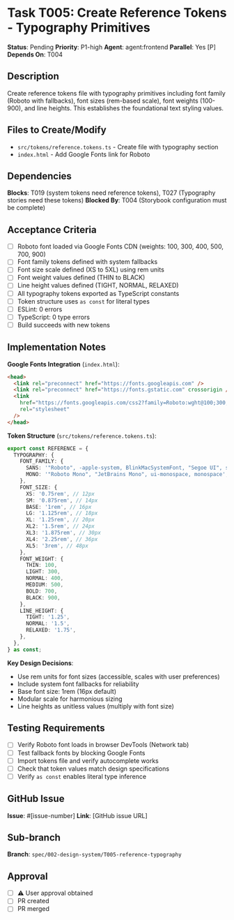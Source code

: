 # Task T005: Create Reference Tokens - Typography Primitives

**Status**: Pending
**Priority**: P1-high
**Agent**: agent:frontend
**Parallel**: Yes [P]
**Depends On**: T004

## Description

Create reference tokens file with typography primitives including font family (Roboto with fallbacks), font sizes (rem-based scale), font weights (100-900), and line heights. This establishes the foundational text styling values.

## Files to Create/Modify

- `src/tokens/reference.tokens.ts` - Create file with typography section
- `index.html` - Add Google Fonts link for Roboto

## Dependencies

**Blocks**: T019 (system tokens need reference tokens), T027 (Typography stories need these tokens)
**Blocked By**: T004 (Storybook configuration must be complete)

## Acceptance Criteria

- [ ] Roboto font loaded via Google Fonts CDN (weights: 100, 300, 400, 500, 700, 900)
- [ ] Font family tokens defined with system fallbacks
- [ ] Font size scale defined (XS to 5XL) using rem units
- [ ] Font weight values defined (THIN to BLACK)
- [ ] Line height values defined (TIGHT, NORMAL, RELAXED)
- [ ] All typography tokens exported as TypeScript constants
- [ ] Token structure uses `as const` for literal types
- [ ] ESLint: 0 errors
- [ ] TypeScript: 0 type errors
- [ ] Build succeeds with new tokens

## Implementation Notes

**Google Fonts Integration** (`index.html`):

```html
<head>
  <link rel="preconnect" href="https://fonts.googleapis.com" />
  <link rel="preconnect" href="https://fonts.gstatic.com" crossorigin />
  <link
    href="https://fonts.googleapis.com/css2?family=Roboto:wght@100;300;400;500;700;900&display=swap"
    rel="stylesheet"
  />
</head>
```

**Token Structure** (`src/tokens/reference.tokens.ts`):

```typescript
export const REFERENCE = {
  TYPOGRAPHY: {
    FONT_FAMILY: {
      SANS: '"Roboto", -apple-system, BlinkMacSystemFont, "Segoe UI", system-ui, sans-serif',
      MONO: '"Roboto Mono", "JetBrains Mono", ui-monospace, monospace',
    },
    FONT_SIZE: {
      XS: '0.75rem', // 12px
      SM: '0.875rem', // 14px
      BASE: '1rem', // 16px
      LG: '1.125rem', // 18px
      XL: '1.25rem', // 20px
      XL2: '1.5rem', // 24px
      XL3: '1.875rem', // 30px
      XL4: '2.25rem', // 36px
      XL5: '3rem', // 48px
    },
    FONT_WEIGHT: {
      THIN: 100,
      LIGHT: 300,
      NORMAL: 400,
      MEDIUM: 500,
      BOLD: 700,
      BLACK: 900,
    },
    LINE_HEIGHT: {
      TIGHT: '1.25',
      NORMAL: '1.5',
      RELAXED: '1.75',
    },
  },
} as const;
```

**Key Design Decisions**:

- Use rem units for font sizes (accessible, scales with user preferences)
- Include system font fallbacks for reliability
- Base font size: 1rem (16px default)
- Modular scale for harmonious sizing
- Line heights as unitless values (multiply with font size)

## Testing Requirements

- [ ] Verify Roboto font loads in browser DevTools (Network tab)
- [ ] Test fallback fonts by blocking Google Fonts
- [ ] Import tokens file and verify autocomplete works
- [ ] Check that token values match design specifications
- [ ] Verify `as const` enables literal type inference

## GitHub Issue

**Issue**: #[issue-number]
**Link**: [GitHub issue URL]

## Sub-branch

**Branch**: `spec/002-design-system/T005-reference-typography`

## Approval

- [ ] ⚠️ User approval obtained
- [ ] PR created
- [ ] PR merged
